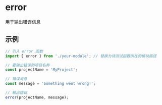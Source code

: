 # error

用于输出错误信息

## 示例

```javascript
// 引入 error 函数
import { error } from './your-module'; // 替换为待测试函数所在的模块路径

// 要输出错误的项目名称
const projectName = 'MyProject';

// 错误消息
const message = 'Something went wrong!';

// 输出错误
error(projectName, message);

```
